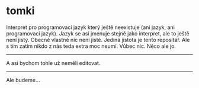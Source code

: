 tomki
=====

Interpret pro programovací jazyk který ještě neexistuje (ani jazyk, ani programovací jazyk).
Jazyk se asi jmenuje stejně jako interpret, ale to ještě není jistý. Obecně vlastně nic není jisté.
Jediná jistota je tento repositář. Ale s tím zatím nikdo z nás teda extra moc neumí. Vůbec nic. Něco ale jo.

-----

A asi bychom tohle už neměli editovat.

-----

Ale budeme...
